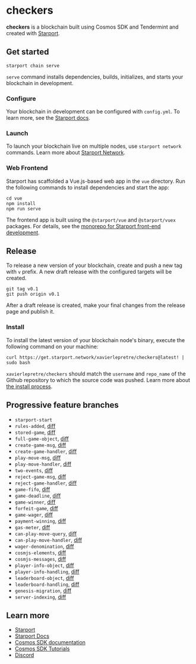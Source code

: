 # checkers
**checkers** is a blockchain built using Cosmos SDK and Tendermint and created with [Starport](https://github.com/tendermint/starport).

## Get started

```
starport chain serve
```

`serve` command installs dependencies, builds, initializes, and starts your blockchain in development.

### Configure

Your blockchain in development can be configured with `config.yml`. To learn more, see the [Starport docs](https://docs.starport.network).

### Launch

To launch your blockchain live on multiple nodes, use `starport network` commands. Learn more about [Starport Network](https://github.com/tendermint/spn).

### Web Frontend

Starport has scaffolded a Vue.js-based web app in the `vue` directory. Run the following commands to install dependencies and start the app:

```
cd vue
npm install
npm run serve
```

The frontend app is built using the `@starport/vue` and `@starport/vuex` packages. For details, see the [monorepo for Starport front-end development](https://github.com/tendermint/vue).

## Release
To release a new version of your blockchain, create and push a new tag with `v` prefix. A new draft release with the configured targets will be created.

```
git tag v0.1
git push origin v0.1
```

After a draft release is created, make your final changes from the release page and publish it.

### Install
To install the latest version of your blockchain node's binary, execute the following command on your machine:

```
curl https://get.starport.network/xavierlepretre/checkers@latest! | sudo bash
```
`xavierlepretre/checkers` should match the `username` and `repo_name` of the Github repository to which the source code was pushed. Learn more about [the install process](https://github.com/allinbits/starport-installer).

## Progressive feature branches

* `starport-start`
* `rules-added`, [diff](../../compare/starport-start..rules-added)
* `stored-game`, [diff](../../compare/rules-added..stored-game)
* `full-game-object`, [diff](../../compare/stored-game..full-game-object)
* `create-game-msg`, [diff](../../compare/full-game-object..create-game-msg)
* `create-game-handler`, [diff](../../compare/create-game-msg..create-game-handler)
* `play-move-msg`, [diff](../../compare/create-game-handler..play-move-msg)
* `play-move-handler`, [diff](../../compare/play-move-msg..play-move-handler)
* `two-events`, [diff](../../compare/play-move-handler..two-events)
* `reject-game-msg`, [diff](../../compare/two-events..reject-game-msg)
* `reject-game-handler`, [diff](../../compare/reject-game-msg..reject-game-handler)
* `game-fifo`, [diff](../../compare/reject-game-handler..game-fifo)
* `game-deadline`, [diff](../../compare/game-fifo..game-deadline)
* `game-winner`, [diff](../../compare/game-deadline..game-winner)
* `forfeit-game`, [diff](../../compare/game-winner..forfeit-game)
* `game-wager`, [diff](../../compare/forfeit-game..game-wager)
* `payment-winning`, [diff](../../compare/game-wager..payment-winning)
* `gas-meter`, [diff](../../compare/payment-winning..gas-meter)
* `can-play-move-query`, [diff](../../compare/gas-meter..can-play-move-query)
* `can-play-move-handler`, [diff](../../compare/can-play-move-query..can-play-move-handler)
* `wager-denomination`, [diff](../../compare/can-play-move-handler..wager-denomination)
* `cosmjs-elements`, [diff](../../compare/wager-denomination..cosmjs-elements)
* `cosmjs-messages`, [diff](../../compare/cosmjs-elements..cosmjs-messages)
* `player-info-object`, [diff](../../compare/cosmjs-messages..player-info-object)
* `player-info-handling`, [diff](../../compare/player-info-object..player-info-handling)
* `leaderboard-object`, [diff](../../compare/player-info-handling..leaderboard-object)
* `leaderboard-handling`, [diff](../../compare/leaderboard-object..leaderboard-handling)
* `genesis-migration`, [diff](../../compare/leaderboard-handling..genesis-migration)
* `server-indexing`, [diff](../../compare/genesis-migration..server-indexing)

## Learn more

- [Starport](https://github.com/tendermint/starport)
- [Starport Docs](https://docs.starport.network)
- [Cosmos SDK documentation](https://docs.cosmos.network)
- [Cosmos SDK Tutorials](https://tutorials.cosmos.network)
- [Discord](https://discord.gg/W8trcGV)
